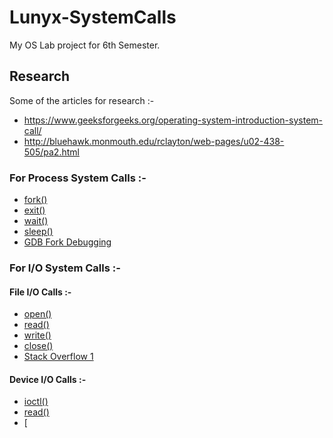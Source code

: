 # Lunyx-SystemCalls

  My OS Lab project for 6th Semester.

## Research

  Some of the articles for research :-
  
  * https://www.geeksforgeeks.org/operating-system-introduction-system-call/  
  * http://bluehawk.monmouth.edu/rclayton/web-pages/u02-438-505/pa2.html

### For Process System Calls :-
  
  * [fork()](http://man7.org/linux/man-pages/man2/fork.2.html) 
  * [exit()](https://linux.die.net/man/2/exit)
  * [wait()](http://man7.org/linux/man-pages/man2/wait.2.html)
  * [sleep()](http://man7.org/linux/man-pages/man3/sleep.3.html)
  * [GDB Fork Debugging](https://sourceware.org/gdb/onlinedocs/gdb/Forks.html)
  
### For I/O System Calls :-
   
#### File I/O Calls :-
    
  * [open()](http://man7.org/linux/man-pages/man2/open.2.html)
  * [read()](http://man7.org/linux/man-pages/man2/read.2.html)
  * [write()](http://man7.org/linux/man-pages/man2/write.2.html)
  * [close()](http://man7.org/linux/man-pages/man2/close.2.html)
  * [Stack Overflow 1](https://unix.stackexchange.com/questions/315151/whats-the-last-character-in-a-file)

#### Device I/O Calls :-
   
  * [ioctl()](http://man7.org/linux/man-pages/man2/ioctl.2.html)
  * [read()]()
  * [
